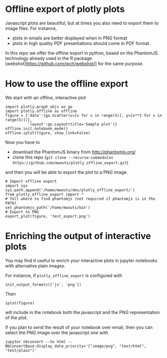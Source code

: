 # Offline export of plotly plots

Javascript plots are beautiful, but at times you also need to export them to image files. For
instance,
- plots in emails are better displayed when in PNG format
- plots in high quality PDF presentations should come in PDF format.

In this repo we offer the offline export in python, based on the PhantomJS technology already used
in the R package [webshot|https://github.com/wch/webshot/] for the same purpose.

# How to use the offline export

We start with an offline, interactive plot

```
import plotly.graph_objs as go
import plotly.offline as offline
figure = {'data':[go.Scatter(x=[x for x in range(5)], y=[x**2 for x in range(5)])],
          'layout':go.Layout(title='Sample plot')}
offline.init_notebook_mode()
offline.iplot(figure, show_link=False)
```

Now you have to
* download the PhantomJS binary from http://phantomjs.org/
* clone this repo (`git clone --recurse-submodules https://github.com/mwouts/plotly_offline_export.git`)

and then you will be able to export the plot to a PNG image.

```
# Import offline export
import sys
sys.path.append('/home/mwouts/dev/plotly_offline_export/')
from plotly_offline_export import *
# Tell where to find phantomjs (not required if phantomjs is in the PATH)
set_phantomjs_path('/home/mwouts/bin')
# Export to PNG
export_plot(figure, 'test_export.png')
```

# Enriching the output of interactive plots

You may find it useful to enrich your interactive plots in jupyter notebooks with
alternative plain images.

For instance, if `plotly_offline_export` is configured with
```
init_output_formats(['js', 'png'])
```

Then
```
iplot(figure)
```

will include in the notebook both the javascript and the PNG representation of the plot.

If you plan to send the result of your notebook over email, then you can select the PNG image
over the javascript one with
```
jupyter nbconvert --to html --NbConvertBase.display_data_priority='["image/png", "text/html", "text/plain"]'
```

